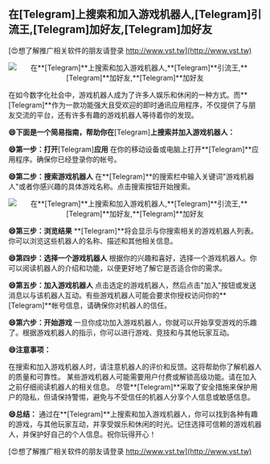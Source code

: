 ## **在**[Telegram]**上搜索和加入游戏机器人,**[Telegram]**引流王,**[Telegram]**加好友,**[Telegram]**加好友**

[😍想了解推广相关软件的朋友请登录 http://www.vst.tw](http://www.vst.tw)

 <center><img src="https://vst.tw/MP4/tuiguang/png/5.png" alt="在**[Telegram]**上搜索和加入游戏机器人,**[Telegram]**引流王,**[Telegram]**加好友,**[Telegram]**加好友"></center>

在如今数字化社会中，游戏机器人成为了许多人娱乐和休闲的一种方式。而**[Telegram]**作为一款功能强大且受欢迎的即时通讯应用程序，不仅提供了与朋友交流的平台，还有许多有趣的游戏机器人等待着你的发现。

**😄下面是一个简易指南，帮助你在**[Telegram]**上搜索并加入游戏机器人：**

**😄第一步：打开**[Telegram]**应用**
在你的移动设备或电脑上打开**[Telegram]**应用程序。确保你已经登录你的帐号。

**😄第二步：搜索游戏机器人**
在**[Telegram]**的搜索栏中输入关键词"游戏机器人"或者你感兴趣的具体游戏名称。点击搜索按钮开始搜索。

 <center><img src="https://vst.tw/MP4/tuiguang/png/6.png" alt="在**[Telegram]**上搜索和加入游戏机器人,**[Telegram]**引流王,**[Telegram]**加好友,**[Telegram]**加好友"></center>

**😄第三步：浏览结果**
**[Telegram]**将会显示与你搜索相关的游戏机器人列表。你可以浏览这些机器人的名称、描述和其他相关信息。

**😄第四步：选择一个游戏机器人**
根据你的兴趣和喜好，选择一个游戏机器人。你可以阅读机器人的介绍和功能，以便更好地了解它是否适合你的需求。

**😄第五步：加入游戏机器人**
点击选定的游戏机器人，然后点击"加入"按钮或发送消息以与该机器人互动。有些游戏机器人可能会要求你授权访问你的**[Telegram]**帐号信息，请确保你对机器人的信任。

**😄第六步：开始游戏**
一旦你成功加入游戏机器人，你就可以开始享受游戏的乐趣了。根据游戏机器人的指示，你可以进行游戏、竞技和与其他玩家互动。

**😄注意事项：**

在搜索和加入游戏机器人时，请注意机器人的评价和反馈。这将帮助你了解机器人的质量和可靠性。
某些游戏机器人可能需要用户付费或解锁高级功能。请在加入之前仔细阅读机器人的相关信息。
尽管**[Telegram]**采取了安全措施来保护用户的隐私，但请保持警惕，避免与不受信任的机器人分享个人信息或敏感信息。

**😄总结：**
通过在**[Telegram]**上搜索和加入游戏机器人，你可以找到各种有趣的游戏，与其他玩家互动，并享受娱乐和休闲的时光。记住选择可信赖的游戏机器人，并保护好自己的个人信息。祝你玩得开心！

[😍想了解推广相关软件的朋友请登录 http://www.vst.tw](http://www.vst.tw)



